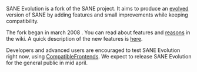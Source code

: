 SANE Evolution is a fork of the SANE project. It aims to produce an [evolved](http://en.wikipedia.org/wiki/Evolution) version of SANE by adding features and small improvements while keeping compatibility.

The fork began in march 2008 . You can read about features and [reasons](Why.md) in the
wiki. A quick description of the new features is [here](NewFeatures.md).

Developers and advanced users are encouraged to test SANE Evolution
right now, using [CompatibleFrontends](CompatibleFrontends.md). We expect to release SANE Evolution
for the general public in mid april.